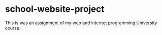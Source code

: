 # school-website-project
This is was an assignment of my web and internet  programming University course.
